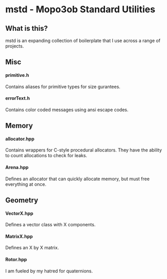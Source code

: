 # mstd - Mopo3ob Standard Utilities
## What is this?
mstd is an expanding collection of boilerplate that I use across a range of projects.

## Misc
#### primitive.h
Contains aliases for primitive types for size gurantees.
#### errorText.h
Contains color coded messages using ansi escape codes. 

## Memory
#### allocator.hpp
Contains wrappers for C-style procedural allocators. They have the ability to count allocations to check for leaks.
#### Arena.hpp
Defines an allocator that can quickly allocate memory, but must free everything at once.

## Geometry
#### VectorX.hpp
Defines a vector class with X components.

#### MatrixX.hpp
Defines an X by X matrix.

#### Rotor.hpp
I am fueled by my hatred for quaternions.
